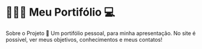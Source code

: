 # 🙅🏻‍♂️ Meu Portifólio 💻
Sobre o Projeto 🔎
Um portifólio pessoal, para minha apresentação. No site é possivel, ver meus objetivos, conhecimentos e meus contatos!
